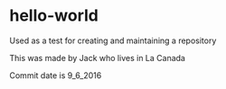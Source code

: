 # hello-world
Used as a test for creating and maintaining a repository

This was made by Jack who lives in La Canada

Commit date is 9_6_2016
